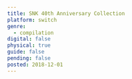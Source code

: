 ```yaml
---
title: SNK 40th Anniversary Collection
platform: switch
genre:
  - compilation
digital: false
physical: true
guide: false
pending: false
posted: 2018-12-01
---
```

